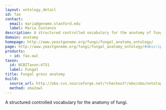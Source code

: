 ```yaml
---
layout: ontology_detail
id: fao
contact: 
  email: maria@genome.stanford.edu
  label: Maria Costanzo
description: A structured controlled vocabulary for the anatomy of fungi.
domain: anatomy
homepage: http://www.yeastgenome.org/fungi/fungal_anatomy_ontology/
page: http://www.yeastgenome.org/fungi/fungal_anatomy_ontology/#description
products: 
  - id: fao.owl
taxon: 
  id: NCBITaxon:4751
  label: Fungal
title: Fungal gross anatomy
build:
  source_url: http://obo.cvs.sourceforge.net/*checkout*/obo/obo/ontology/anatomy/gross_anatomy/microbial_gross_anatomy/fungi/fungal_anatomy.obo
  method: obo2owl
---
```


A structured controlled vocabulary for the anatomy of fungi.
